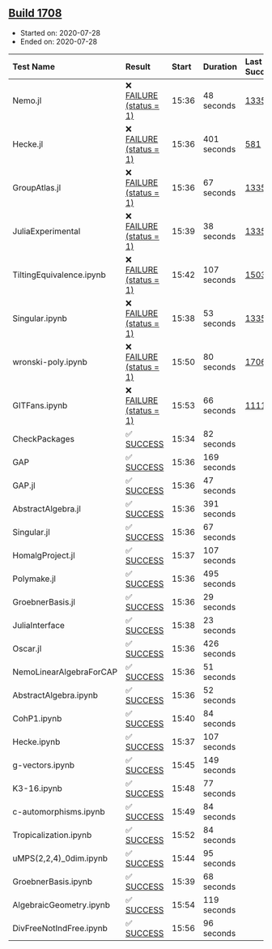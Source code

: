 ## [Build 1708](https://oscarci.mathematik.uni-kl.de/job/oscar-julia-1.4/1708/)

* Started on: 2020-07-28
* Ended on: 2020-07-28

| Test Name    | Result | Start | Duration | Last Success | First Failure |
|:-------------|:-------|:------|:---------|:-------------|:--------------|
| Nemo.jl | ❌ [FAILURE (status = 1)](https://oscarci.mathematik.uni-kl.de/job/oscar-julia-1.4/1708/artifact/logs/build-1708/Nemo.jl.log) | 15:36 | 48 seconds | [1335](https://oscarci.mathematik.uni-kl.de/job/oscar-julia-1.4/1335/) | [1336](https://oscarci.mathematik.uni-kl.de/job/oscar-julia-1.4/1336/) |
| Hecke.jl | ❌ [FAILURE (status = 1)](https://oscarci.mathematik.uni-kl.de/job/oscar-julia-1.4/1708/artifact/logs/build-1708/Hecke.jl.log) | 15:36 | 401 seconds | [581](https://oscarci.mathematik.uni-kl.de/job/oscar-julia-1.4/581/) | [582](https://oscarci.mathematik.uni-kl.de/job/oscar-julia-1.4/582/) |
| GroupAtlas.jl | ❌ [FAILURE (status = 1)](https://oscarci.mathematik.uni-kl.de/job/oscar-julia-1.4/1708/artifact/logs/build-1708/GroupAtlas.jl.log) | 15:36 | 67 seconds | [1335](https://oscarci.mathematik.uni-kl.de/job/oscar-julia-1.4/1335/) | [1336](https://oscarci.mathematik.uni-kl.de/job/oscar-julia-1.4/1336/) |
| JuliaExperimental | ❌ [FAILURE (status = 1)](https://oscarci.mathematik.uni-kl.de/job/oscar-julia-1.4/1708/artifact/logs/build-1708/JuliaExperimental.log) | 15:39 | 38 seconds | [1335](https://oscarci.mathematik.uni-kl.de/job/oscar-julia-1.4/1335/) | [1336](https://oscarci.mathematik.uni-kl.de/job/oscar-julia-1.4/1336/) |
| TiltingEquivalence.ipynb | ❌ [FAILURE (status = 1)](https://oscarci.mathematik.uni-kl.de/job/oscar-julia-1.4/1708/artifact/logs/build-1708/TiltingEquivalence.ipynb.log) | 15:42 | 107 seconds | [1503](https://oscarci.mathematik.uni-kl.de/job/oscar-julia-1.4/1503/) | [1504](https://oscarci.mathematik.uni-kl.de/job/oscar-julia-1.4/1504/) |
| Singular.ipynb | ❌ [FAILURE (status = 1)](https://oscarci.mathematik.uni-kl.de/job/oscar-julia-1.4/1708/artifact/logs/build-1708/Singular.ipynb.log) | 15:38 | 53 seconds | [1335](https://oscarci.mathematik.uni-kl.de/job/oscar-julia-1.4/1335/) | [1336](https://oscarci.mathematik.uni-kl.de/job/oscar-julia-1.4/1336/) |
| wronski-poly.ipynb | ❌ [FAILURE (status = 1)](https://oscarci.mathematik.uni-kl.de/job/oscar-julia-1.4/1708/artifact/logs/build-1708/wronski-poly.ipynb.log) | 15:50 | 80 seconds | [1706](https://oscarci.mathematik.uni-kl.de/job/oscar-julia-1.4/1706/) | [1707](https://oscarci.mathematik.uni-kl.de/job/oscar-julia-1.4/1707/) |
| GITFans.ipynb | ❌ [FAILURE (status = 1)](https://oscarci.mathematik.uni-kl.de/job/oscar-julia-1.4/1708/artifact/logs/build-1708/GITFans.ipynb.log) | 15:53 | 66 seconds | [1111](https://oscarci.mathematik.uni-kl.de/job/oscar-julia-1.4/1111/) | [1112](https://oscarci.mathematik.uni-kl.de/job/oscar-julia-1.4/1112/) |
| CheckPackages | ✅ [SUCCESS](https://oscarci.mathematik.uni-kl.de/job/oscar-julia-1.4/1708/artifact/logs/build-1708/CheckPackages.log) | 15:34 | 82 seconds |  |  |
| GAP | ✅ [SUCCESS](https://oscarci.mathematik.uni-kl.de/job/oscar-julia-1.4/1708/artifact/logs/build-1708/GAP.log) | 15:36 | 169 seconds |  |  |
| GAP.jl | ✅ [SUCCESS](https://oscarci.mathematik.uni-kl.de/job/oscar-julia-1.4/1708/artifact/logs/build-1708/GAP.jl.log) | 15:36 | 47 seconds |  |  |
| AbstractAlgebra.jl | ✅ [SUCCESS](https://oscarci.mathematik.uni-kl.de/job/oscar-julia-1.4/1708/artifact/logs/build-1708/AbstractAlgebra.jl.log) | 15:36 | 391 seconds |  |  |
| Singular.jl | ✅ [SUCCESS](https://oscarci.mathematik.uni-kl.de/job/oscar-julia-1.4/1708/artifact/logs/build-1708/Singular.jl.log) | 15:36 | 67 seconds |  |  |
| HomalgProject.jl | ✅ [SUCCESS](https://oscarci.mathematik.uni-kl.de/job/oscar-julia-1.4/1708/artifact/logs/build-1708/HomalgProject.jl.log) | 15:37 | 107 seconds |  |  |
| Polymake.jl | ✅ [SUCCESS](https://oscarci.mathematik.uni-kl.de/job/oscar-julia-1.4/1708/artifact/logs/build-1708/Polymake.jl.log) | 15:36 | 495 seconds |  |  |
| GroebnerBasis.jl | ✅ [SUCCESS](https://oscarci.mathematik.uni-kl.de/job/oscar-julia-1.4/1708/artifact/logs/build-1708/GroebnerBasis.jl.log) | 15:36 | 29 seconds |  |  |
| JuliaInterface | ✅ [SUCCESS](https://oscarci.mathematik.uni-kl.de/job/oscar-julia-1.4/1708/artifact/logs/build-1708/JuliaInterface.log) | 15:38 | 23 seconds |  |  |
| Oscar.jl | ✅ [SUCCESS](https://oscarci.mathematik.uni-kl.de/job/oscar-julia-1.4/1708/artifact/logs/build-1708/Oscar.jl.log) | 15:36 | 426 seconds |  |  |
| NemoLinearAlgebraForCAP | ✅ [SUCCESS](https://oscarci.mathematik.uni-kl.de/job/oscar-julia-1.4/1708/artifact/logs/build-1708/NemoLinearAlgebraForCAP.log) | 15:36 | 51 seconds |  |  |
| AbstractAlgebra.ipynb | ✅ [SUCCESS](https://oscarci.mathematik.uni-kl.de/job/oscar-julia-1.4/1708/artifact/logs/build-1708/AbstractAlgebra.ipynb.log) | 15:36 | 52 seconds |  |  |
| CohP1.ipynb | ✅ [SUCCESS](https://oscarci.mathematik.uni-kl.de/job/oscar-julia-1.4/1708/artifact/logs/build-1708/CohP1.ipynb.log) | 15:40 | 84 seconds |  |  |
| Hecke.ipynb | ✅ [SUCCESS](https://oscarci.mathematik.uni-kl.de/job/oscar-julia-1.4/1708/artifact/logs/build-1708/Hecke.ipynb.log) | 15:37 | 107 seconds |  |  |
| g-vectors.ipynb | ✅ [SUCCESS](https://oscarci.mathematik.uni-kl.de/job/oscar-julia-1.4/1708/artifact/logs/build-1708/g-vectors.ipynb.log) | 15:45 | 149 seconds |  |  |
| K3-16.ipynb | ✅ [SUCCESS](https://oscarci.mathematik.uni-kl.de/job/oscar-julia-1.4/1708/artifact/logs/build-1708/K3-16.ipynb.log) | 15:48 | 77 seconds |  |  |
| c-automorphisms.ipynb | ✅ [SUCCESS](https://oscarci.mathematik.uni-kl.de/job/oscar-julia-1.4/1708/artifact/logs/build-1708/c-automorphisms.ipynb.log) | 15:49 | 84 seconds |  |  |
| Tropicalization.ipynb | ✅ [SUCCESS](https://oscarci.mathematik.uni-kl.de/job/oscar-julia-1.4/1708/artifact/logs/build-1708/Tropicalization.ipynb.log) | 15:52 | 84 seconds |  |  |
| uMPS(2,2,4)_0dim.ipynb | ✅ [SUCCESS](https://oscarci.mathematik.uni-kl.de/job/oscar-julia-1.4/1708/artifact/logs/build-1708/uMPS-2-2-4-_0dim.ipynb.log) | 15:44 | 95 seconds |  |  |
| GroebnerBasis.ipynb | ✅ [SUCCESS](https://oscarci.mathematik.uni-kl.de/job/oscar-julia-1.4/1708/artifact/logs/build-1708/GroebnerBasis.ipynb.log) | 15:39 | 68 seconds |  |  |
| AlgebraicGeometry.ipynb | ✅ [SUCCESS](https://oscarci.mathematik.uni-kl.de/job/oscar-julia-1.4/1708/artifact/logs/build-1708/AlgebraicGeometry.ipynb.log) | 15:54 | 119 seconds |  |  |
| DivFreeNotIndFree.ipynb | ✅ [SUCCESS](https://oscarci.mathematik.uni-kl.de/job/oscar-julia-1.4/1708/artifact/logs/build-1708/DivFreeNotIndFree.ipynb.log) | 15:56 | 96 seconds |  |  |
